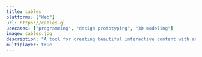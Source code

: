 ```yaml
---
title: cables
platforms: ["Web"]
url: https://cables.gl
usecases: ["programming", "design prototyping", "3D modeling"]
image: cables.jpg
description: "A tool for creating beautiful interactive content with an easy to navigate interface and real time visuals."
multiplayer: true
---
```

